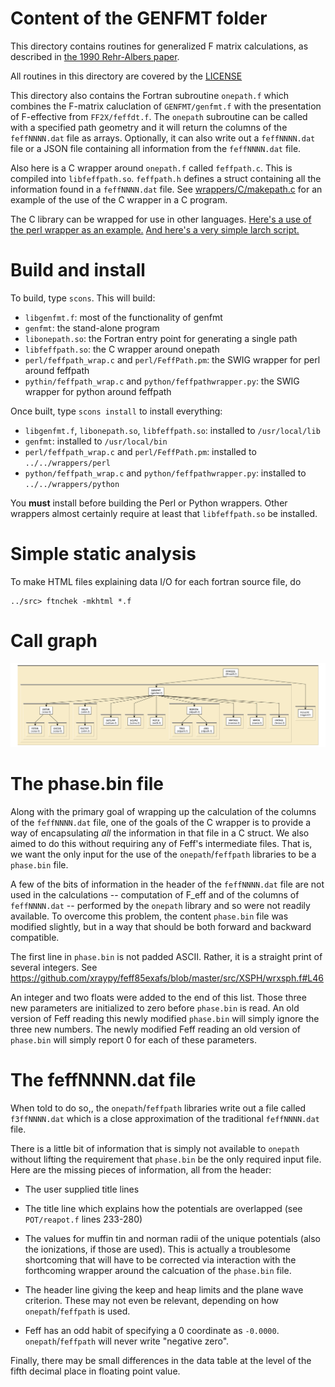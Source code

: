 
# Content of the GENFMT folder

This directory contains routines for generalized F matrix
calculations, as described in
[the 1990 Rehr-Albers paper](http://dx.doi.org/10.1103/PhysRevB.41.8139).

All routines in this directory are covered by the [LICENSE](../HEADERS/license.h)

This directory also contains the Fortran subroutine `onepath.f` which
combines the F-matrix caluclation of `GENFMT/genfmt.f` with the
presentation of F-effective from `FF2X/feffdt.f`.  The `onepath`
subroutine can be called with a specified path geometry and it will
return the columns of the `feffNNNN.dat` file as arrays.  Optionally,
it can also write out a `feffNNNN.dat` file or a JSON file containing
all information from the `feffNNNN.dat` file.

Also here is a C wrapper around `onepath.f` called `feffpath.c`.  This
is compiled into `libfeffpath.so`.  `feffpath.h` defines a struct
containing all the information found in a `feffNNNN.dat` file.  See
[wrappers/C/makepath.c](../../wrappers/C/makepath.c) for an example of
the use of the C wrapper in a C program.

The C library can be wrapped for use in other languages.
[Here's a use of the perl wrapper as an example.](../../wrappers/perl/examples/pathsdat.pl)
[And here's a very simple larch script.](../../wrappers/python/makepath.lar)

# Build and install

To build, type `scons`.  This will build:

 * `libgenfmt.f`: most of the functionality of genfmt
 * `genfmt`: the stand-alone program
 * `libonepath.so`: the Fortran entry point for generating a single path
 * `libfeffpath.so`: the C wrapper around onepath
 * `perl/feffpath_wrap.c` and `perl/FeffPath.pm`: the SWIG wrapper for perl around feffpath
 * `pythin/feffpath_wrap.c` and `python/feffpathwrapper.py`: the SWIG wrapper for python around feffpath

Once built, type `scons install` to install everything:

 * `libgenfmt.f`, `libonepath.so`, `libfeffpath.so`: installed to `/usr/local/lib`
 * `genfmt`: installed to `/usr/local/bin`
 * `perl/feffpath_wrap.c` and `perl/FeffPath.pm`: installed to `../../wrappers/perl`
 * `python/feffpath_wrap.c` and `python/feffpathwrapper.py`: installed to `../../wrappers/python`

You **must** install before building the Perl or Python wrappers.
Other wrappers almost certainly require at least that `libfeffpath.so`
be installed.

# Simple static analysis

To make HTML files explaining data I/O for each fortran source file, do

	../src> ftnchek -mkhtml *.f

# Call graph

![call graph for the GENFMT folder](tree/genfmt.png)

# The phase.bin file

Along with the primary goal of wrapping up the calculation of the
columns of the `feffNNNN.dat` file, one of the goals of the C wrapper
is to provide a way of encapsulating *all* the information in that
file in a C struct.  We also aimed to do this without requiring any of
Feff's intermediate files.  That is, we want the only input for the
use of the `onepath`/`feffpath` libraries to be a `phase.bin` file.

A few of the bits of information in the header of the `feffNNNN.dat`
file are not used in the calculations -- computation of F\_eff and of
the columns of `feffNNNN.dat` -- performed by the `onepath` library
and so were not readily available.  To overcome this problem, the
content `phase.bin` file was modified slightly, but in a way that
should be both forward and backward compatible.

The first line in `phase.bin` is not padded ASCII.  Rather, it is a
straight print of several integers.  See
https://github.com/xraypy/feff85exafs/blob/master/src/XSPH/wrxsph.f#L46

An integer and two floats were added to the end of this list.  Those
three new parameters are initialized to zero before `phase.bin` is
read.  An old version of Feff reading this newly modified `phase.bin`
will simply ignore the three new numbers.  The newly modified Feff
reading an old version of `phase.bin` will simply report 0 for each of
these parameters. 


# The feffNNNN.dat file

When told to do so,, the `onepath`/`feffpath` libraries write out a
file called `f3ffNNNN.dat` which is a close approximation of the
traditional `feffNNNN.dat` file.

There is a little bit of information that is simply not available to
`onepath` without lifting the requirement that `phase.bin` be the only
required input file.  Here are the missing pieces of information, all
from the header:

* The user supplied title lines

* The title line which explains how the potentials are overlapped
   (see `POT/reapot.f` lines 233-280)

* The values for muffin tin and norman radii of the unique potentials
   (also the ionizations, if those are used).  This is actually a
   troublesome shortcoming that will have to be corrected via
   interaction with the forthcoming wrapper around the calcuation of
   the `phase.bin` file.

* The header line giving the keep and heap limits and the plane wave
  criterion.  These may not even be relevant, depending on how
  `onepath`/`feffpath` is used.

* Feff has an odd habit of specifying a 0 coordinate as `-0.0000`.
  `onepath`/`feffpath` will never write "negative zero".

Finally, there may be small differences in the data table at the level
of the fifth decimal place in floating point value.

